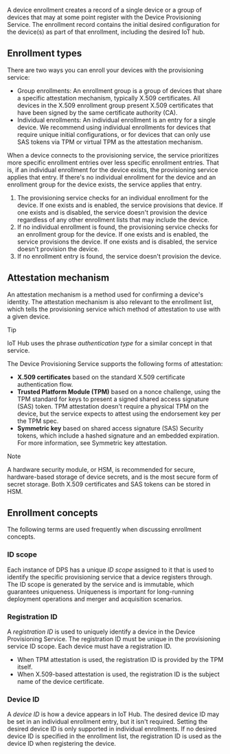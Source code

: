 A device enrollment creates a record of a single device or a group of devices that may at some point register with the Device Provisioning Service. The enrollment record contains the initial desired configuration for the device(s) as part of that enrollment, including the desired IoT hub.

## Enrollment types

There are two ways you can enroll your devices with the provisioning service:

* Group enrollments: An enrollment group is a group of devices that share a specific attestation mechanism, typically X.509 certificates. All devices in the X.509 enrollment group present X.509 certificates that have been signed by the same certificate authority (CA).
* Individual enrollments: An individual enrollment is an entry for a single device. We recommend using individual enrollments for devices that require unique initial configurations, or for devices that can only use SAS tokens via TPM or virtual TPM as the attestation mechanism.

When a device connects to the provisioning service, the service prioritizes more specific enrollment entries over less specific enrollment entries. That is, if an individual enrollment for the device exists, the provisioning service applies that entry. If there's no individual enrollment for the device and an enrollment group for the device exists, the service applies that entry.

1. The provisioning service checks for an individual enrollment for the device. If one exists and is enabled, the service provisions that device. If one exists and is disabled, the service doesn't provision the device regardless of any other enrollment lists that may include the device.
1. If no individual enrollment is found, the provisioning service checks for an enrollment group for the device. If one exists and is enabled, the service provisions the device. If one exists and is disabled, the service doesn't provision the device.
1. If no enrollment entry is found, the service doesn't provision the device.

## Attestation mechanism

An attestation mechanism is a method used for confirming a device's identity. The attestation mechanism is also relevant to the enrollment list, which tells the provisioning service which method of attestation to use with a given device.

> [!TIP]
> IoT Hub uses the phrase *authentication type* for a similar concept in that service.

The Device Provisioning Service supports the following forms of attestation:

* **X.509 certificates** based on the standard X.509 certificate authentication flow.
* **Trusted Platform Module (TPM)** based on a nonce challenge, using the TPM standard for keys to present a signed shared access signature (SAS) token. TPM attestation doesn't require a physical TPM on the device, but the service expects to attest using the endorsement key per the TPM spec.
* **Symmetric key** based on shared access signature (SAS) Security tokens, which include a hashed signature and an embedded expiration. For more information, see Symmetric key attestation.

> [!NOTE]
> A hardware security module, or HSM, is recommended for secure, hardware-based storage of device secrets, and is the most secure form of secret storage. Both X.509 certificates and SAS tokens can be stored in HSM.

## Enrollment concepts

The following terms are used frequently when discussing enrollment concepts.

### ID scope

Each instance of DPS has a unique *ID scope* assigned to it that is used to identify the specific provisioning service that a device registers through. The ID scope is generated by the service and is immutable, which guarantees uniqueness. Uniqueness is important for long-running deployment operations and merger and acquisition scenarios.

### Registration ID

A *registration ID* is used to uniquely identify a device in the Device Provisioning Service. The registration ID must be unique in the provisioning service ID scope. Each device must have a registration ID.

* When TPM attestation is used, the registration ID is provided by the TPM itself.
* When X.509-based attestation is used, the registration ID is the subject name of the device certificate.

### Device ID

A *device ID* is how a device appears in IoT Hub. The desired device ID may be set in an individual enrollment entry, but it isn't required. Setting the desired device ID is only supported in individual enrollments. If no desired device ID is specified in the enrollment list, the registration ID is used as the device ID when registering the device.

